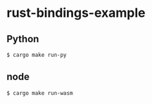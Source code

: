 # rust-bindings-example

## Python

```sh
$ cargo make run-py
```

## node

```sh
$ cargo make run-wasm
```
